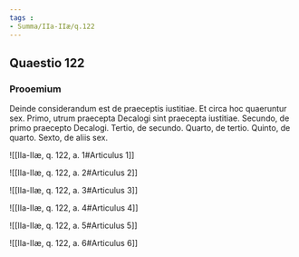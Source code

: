 ```yaml
---
tags : 
- Summa/IIa-IIæ/q.122
---
```


## Quaestio 122

### Prooemium

Deinde considerandum est de praeceptis iustitiae. Et circa hoc quaeruntur sex. Primo, utrum praecepta Decalogi sint praecepta iustitiae. Secundo, de primo praecepto Decalogi. Tertio, de secundo. Quarto, de tertio. Quinto, de quarto. Sexto, de aliis sex.

![[IIa-IIæ, q. 122, a. 1#Articulus 1]]

![[IIa-IIæ, q. 122, a. 2#Articulus 2]]

![[IIa-IIæ, q. 122, a. 3#Articulus 3]]

![[IIa-IIæ, q. 122, a. 4#Articulus 4]]

![[IIa-IIæ, q. 122, a. 5#Articulus 5]]

![[IIa-IIæ, q. 122, a. 6#Articulus 6]]

